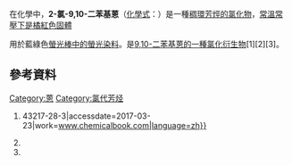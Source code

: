 在化學中，**2-氯-9,10-二苯基蒽**（[化學式](https://zh.wikipedia.org/wiki/化學式 "wikilink")：）是一種[稠環芳烴的氯化物](https://zh.wikipedia.org/wiki/稠環芳烴 "wikilink")，[常溫常壓下是橘紅色固體](https://zh.wikipedia.org/wiki/常溫 "wikilink")

用於藍綠色[螢光棒中的螢光染料](../Page/螢光棒.md "wikilink")。是[9,10-二苯基蒽的一種氯化衍生物](../Page/9,10-二苯蒽.md "wikilink")\[1\]\[2\]\[3\]。

## 參考資料

<references />

[Category:蒽](https://zh.wikipedia.org/wiki/Category:蒽 "wikilink")
[Category:氯代芳烃](https://zh.wikipedia.org/wiki/Category:氯代芳烃 "wikilink")

1.
    43217-28-3|accessdate=2017-03-23|work=www.chemicalbook.com|language=zh}}

2.

3.